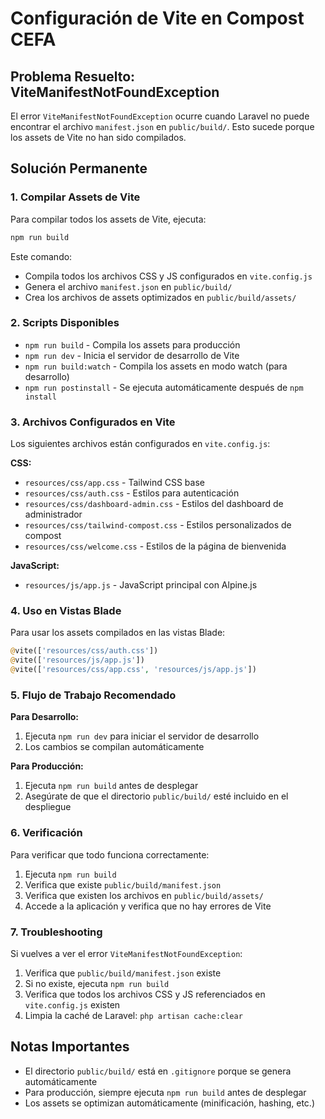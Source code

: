 # Configuración de Vite en Compost CEFA

## Problema Resuelto: ViteManifestNotFoundException

El error `ViteManifestNotFoundException` ocurre cuando Laravel no puede encontrar el archivo `manifest.json` en `public/build/`. Esto sucede porque los assets de Vite no han sido compilados.

## Solución Permanente

### 1. Compilar Assets de Vite

Para compilar todos los assets de Vite, ejecuta:

```bash
npm run build
```

Este comando:
- Compila todos los archivos CSS y JS configurados en `vite.config.js`
- Genera el archivo `manifest.json` en `public/build/`
- Crea los archivos de assets optimizados en `public/build/assets/`

### 2. Scripts Disponibles

- `npm run build` - Compila los assets para producción
- `npm run dev` - Inicia el servidor de desarrollo de Vite
- `npm run build:watch` - Compila los assets en modo watch (para desarrollo)
- `npm run postinstall` - Se ejecuta automáticamente después de `npm install`

### 3. Archivos Configurados en Vite

Los siguientes archivos están configurados en `vite.config.js`:

**CSS:**
- `resources/css/app.css` - Tailwind CSS base
- `resources/css/auth.css` - Estilos para autenticación
- `resources/css/dashboard-admin.css` - Estilos del dashboard de administrador
- `resources/css/tailwind-compost.css` - Estilos personalizados de compost
- `resources/css/welcome.css` - Estilos de la página de bienvenida

**JavaScript:**
- `resources/js/app.js` - JavaScript principal con Alpine.js

### 4. Uso en Vistas Blade

Para usar los assets compilados en las vistas Blade:

```php
@vite(['resources/css/auth.css'])
@vite(['resources/js/app.js'])
@vite(['resources/css/app.css', 'resources/js/app.js'])
```

### 5. Flujo de Trabajo Recomendado

**Para Desarrollo:**
1. Ejecuta `npm run dev` para iniciar el servidor de desarrollo
2. Los cambios se compilan automáticamente

**Para Producción:**
1. Ejecuta `npm run build` antes de desplegar
2. Asegúrate de que el directorio `public/build/` esté incluido en el despliegue

### 6. Verificación

Para verificar que todo funciona correctamente:

1. Ejecuta `npm run build`
2. Verifica que existe `public/build/manifest.json`
3. Verifica que existen los archivos en `public/build/assets/`
4. Accede a la aplicación y verifica que no hay errores de Vite

### 7. Troubleshooting

Si vuelves a ver el error `ViteManifestNotFoundException`:

1. Verifica que `public/build/manifest.json` existe
2. Si no existe, ejecuta `npm run build`
3. Verifica que todos los archivos CSS y JS referenciados en `vite.config.js` existen
4. Limpia la caché de Laravel: `php artisan cache:clear`

## Notas Importantes

- El directorio `public/build/` está en `.gitignore` porque se genera automáticamente
- Para producción, siempre ejecuta `npm run build` antes de desplegar
- Los assets se optimizan automáticamente (minificación, hashing, etc.)
